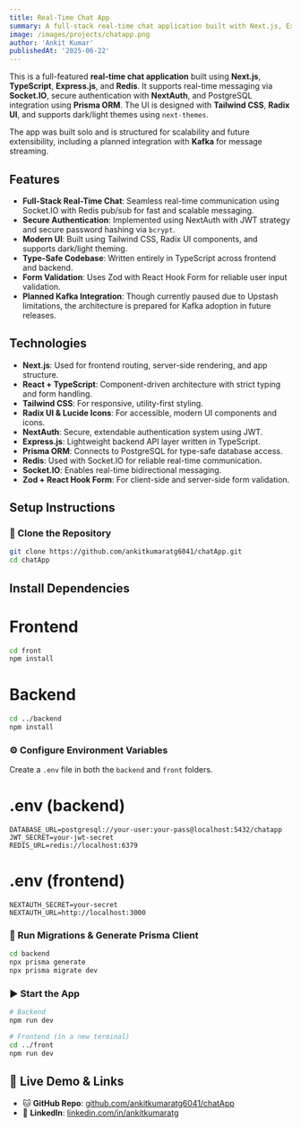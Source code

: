 ```yaml
---
title: Real-Time Chat App
summary: A full-stack real-time chat application built with Next.js, Express, Redis, Prisma, and Socket.IO—designed with clean architecture, secure auth, and fast messaging.
image: /images/projects/chatapp.png
author: 'Ankit Kumar'
publishedAt: '2025-06-22'
---
```


This is a full-featured **real-time chat application** built using **Next.js**, **TypeScript**, **Express.js**, and **Redis**. It supports real-time messaging via **Socket.IO**, secure authentication with **NextAuth**, and PostgreSQL integration using **Prisma ORM**. The UI is designed with **Tailwind CSS**, **Radix UI**, and supports dark/light themes using `next-themes`.

The app was built solo and is structured for scalability and future extensibility, including a planned integration with **Kafka** for message streaming.

## Features

- **Full-Stack Real-Time Chat**: Seamless real-time communication using Socket.IO with Redis pub/sub for fast and scalable messaging.
- **Secure Authentication**: Implemented using NextAuth with JWT strategy and secure password hashing via `bcrypt`.
- **Modern UI**: Built using Tailwind CSS, Radix UI components, and supports dark/light theming.
- **Type-Safe Codebase**: Written entirely in TypeScript across frontend and backend.
- **Form Validation**: Uses Zod with React Hook Form for reliable user input validation.
- **Planned Kafka Integration**: Though currently paused due to Upstash limitations, the architecture is prepared for Kafka adoption in future releases.

## Technologies

- **Next.js**: Used for frontend routing, server-side rendering, and app structure.
- **React + TypeScript**: Component-driven architecture with strict typing and form handling.
- **Tailwind CSS**: For responsive, utility-first styling.
- **Radix UI & Lucide Icons**: For accessible, modern UI components and icons.
- **NextAuth**: Secure, extendable authentication system using JWT.
- **Express.js**: Lightweight backend API layer written in TypeScript.
- **Prisma ORM**: Connects to PostgreSQL for type-safe database access.
- **Redis**: Used with Socket.IO for reliable real-time communication.
- **Socket.IO**: Enables real-time bidirectional messaging.
- **Zod + React Hook Form**: For client-side and server-side form validation.

## Setup Instructions

### 🧱 Clone the Repository

```bash
git clone https://github.com/ankitkumaratg6041/chatApp.git
cd chatApp
```

## Install Dependencies

# Frontend
```bash
cd front
npm install
```

# Backend
```bash
cd ../backend
npm install
```

### ⚙️ Configure Environment Variables

Create a `.env` file in both the `backend` and `front` folders.

# .env (backend)
```env
DATABASE_URL=postgresql://your-user:your-pass@localhost:5432/chatapp
JWT_SECRET=your-jwt-secret
REDIS_URL=redis://localhost:6379
```

# .env (frontend)
```env
NEXTAUTH_SECRET=your-secret
NEXTAUTH_URL=http://localhost:3000
```

### 🔧 Run Migrations & Generate Prisma Client
```bash
cd backend
npx prisma generate
npx prisma migrate dev
```

### ▶️ Start the App
```bash
# Backend
npm run dev
```
```bash
# Frontend (in a new terminal)
cd ../front
npm run dev
```
## 🔗 Live Demo & Links

- 🐱 **GitHub Repo**: [github.com/ankitkumaratg6041/chatApp](https://github.com/ankitkumaratg6041/chatApp)
- 💼 **LinkedIn**: [linkedin.com/in/ankitkumaratg](https://www.linkedin.com/in/ankitkumaratg/)

